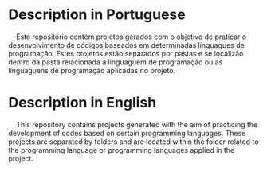 # Description in Portuguese

&nbsp;&nbsp;&nbsp; Este repositório contém projetos gerados com o objetivo de praticar o desenvolvimento de códigos baseados em determinadas linguagues de programação. Estes projetos estão separados por pastas e se localizão dentro da pasta relacionada a linguaguem de programação ou as linguaguens de programação aplicadas no projeto.

# Description in English

&nbsp;&nbsp;&nbsp; This repository contains projects generated with the aim of practicing the development of codes based on certain programming languages. These projects are separated by folders and are located within the folder related to the programming language or programming languages applied in the project.
